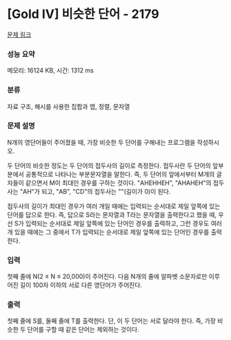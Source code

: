 # [Gold IV] 비슷한 단어 - 2179 

[문제 링크](https://www.acmicpc.net/problem/2179) 

### 성능 요약

메모리: 16124 KB, 시간: 1312 ms

### 분류

자료 구조, 해시를 사용한 집합과 맵, 정렬, 문자열

### 문제 설명

<p>N개의 영단어들이 주어졌을 때, 가장 비슷한 두 단어를 구해내는 프로그램을 작성하시오.</p>

<p>두 단어의 비슷한 정도는 두 단어의 접두사의 길이로 측정한다. 접두사란 두 단어의 앞부분에서 공통적으로 나타나는 부분문자열을 말한다. 즉, 두 단어의 앞에서부터 M개의 글자들이 같으면서 M이 최대인 경우를 구하는 것이다. "AHEHHEH", "AHAHEH"의 접두사는 "AH"가 되고, "AB", "CD"의 접두사는 ""(길이가 0)이 된다.</p>

<p>접두사의 길이가 최대인 경우가 여러 개일 때에는 입력되는 순서대로 제일 앞쪽에 있는 단어를 답으로 한다. 즉, 답으로 S라는 문자열과 T라는 문자열을 출력한다고 했을 때, 우선 S가 입력되는 순서대로 제일 앞쪽에 있는 단어인 경우를 출력하고, 그런 경우도 여러 개 있을 때에는 그 중에서 T가 입력되는 순서대로 제일 앞쪽에 있는 단어인 경우를 출력한다.</p>

### 입력 

 <p>첫째 줄에 N(2 ≤ N ≤ 20,000)이 주어진다. 다음 N개의 줄에 알파벳 소문자로만 이루어진 길이 100자 이하의 서로 다른 영단어가 주어진다.</p>

### 출력 

 <p>첫째 줄에 S를, 둘째 줄에 T를 출력한다. 단, 이 두 단어는 서로 달라야 한다. 즉, 가장 비슷한 두 단어를 구할 때 같은 단어는 제외하는 것이다.</p>

